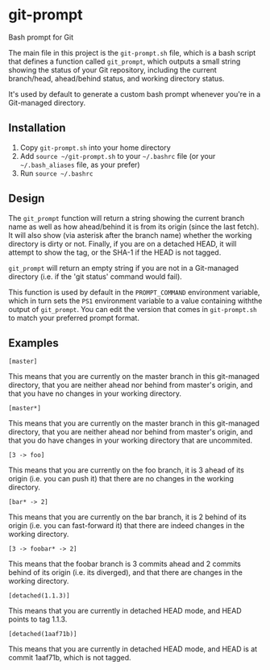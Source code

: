 # git-prompt

Bash prompt for Git

The main file in this project is the ``git-prompt.sh`` file, which is a
bash script that defines a function called ``git_prompt``, which outputs
a small string showing the status of your Git repository, including the
current branch/head, ahead/behind status, and working directory status.

It's used by default to generate a custom bash prompt whenever you're in
a Git-managed directory.

## Installation

1. Copy ``git-prompt.sh`` into your home directory
2. Add ``source ~/git-prompt.sh`` to your ``~/.bashrc`` file (or your
   ``~/.bash_aliases`` file, as your prefer)
3. Run ``source ~/.bashrc``

## Design

The ``git_prompt`` function will return a string showing the current branch
name as well as how ahead/behind it is from its origin (since the last fetch).
It will also show (via asterisk after the branch name) whether the working
directory is dirty or not. Finally, if you are on a detached HEAD, it will
attempt to show the tag, or the SHA-1 if the HEAD is not tagged.

``git_prompt`` will return an empty string if you are not in a Git-managed
directory (i.e. if the 'git status' command would fail).

This function is used by default in the ``PROMPT_COMMAND`` environment
variable, which in turn sets the ``PS1`` environment variable to a value
containing withthe output of ``git_prompt``.  You can edit the version
that comes in ``git-prompt.sh`` to match your preferred prompt format.

## Examples

``[master]``

This means that you are currently on the master branch in this git-managed
directory, that you are neither ahead nor behind from master's origin,
and that you have no changes in your working directory.

``[master*]``

This means that you are currently on the master branch in this git-managed
directory, that you are neither ahead nor behind from master's origin,
and that you do have changes in your working directory that are uncommited.

``[3 -> foo]``

This means that you are currently on the foo branch, it is 3 ahead of its
origin (i.e. you can push it) that there are no changes in the working
directory.

``[bar* -> 2]``

This means that you are currently on the bar branch, it is 2 behind of its
origin (i.e. you can fast-forward it) that there are indeed changes in the
working directory.

``[3 -> foobar* -> 2]``

This means that the foobar branch is 3 commits ahead and 2 commits behind
of its origin (i.e. its diverged), and that there are changes in the
working directory.

``[detached(1.1.3)]``

This means that you are currently in detached HEAD mode, and HEAD points
to tag 1.1.3.

``[detached(1aaf71b)]``

This means that you are currently in detached HEAD mode, and HEAD is at
commit 1aaf71b, which is not tagged.
